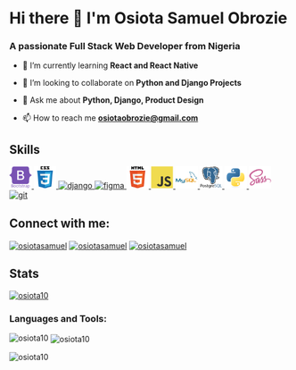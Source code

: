 # Hi there 👋 I'm Osiota Samuel Obrozie
<h3 align="left">A passionate Full Stack Web Developer from Nigeria</h3>

- 🌱 I’m currently learning **React and React Native**

- 👯 I’m looking to collaborate on **Python and Django Projects**

- 💬 Ask me about **Python, Django, Product Design**

- 📫 How to reach me **osiotaobrozie@gmail.com**


## Skills
<p align="left"> <a href="https://getbootstrap.com" target="_blank" rel="noreferrer"> <img src="https://raw.githubusercontent.com/devicons/devicon/master/icons/bootstrap/bootstrap-plain-wordmark.svg" alt="bootstrap" width="40" height="40"/> </a> <a href="https://www.w3schools.com/css/" target="_blank" rel="noreferrer"> <img src="https://raw.githubusercontent.com/devicons/devicon/master/icons/css3/css3-original-wordmark.svg" alt="css3" width="40" height="40"/> </a> <a href="https://www.djangoproject.com/" target="_blank" rel="noreferrer"> <img src="https://cdn.worldvectorlogo.com/logos/django.svg" alt="django" width="40" height="40"/> </a> <a href="https://www.figma.com/" target="_blank" rel="noreferrer"> <img src="https://www.vectorlogo.zone/logos/figma/figma-icon.svg" alt="figma" width="40" height="40"/> </a> <a href="https://www.w3.org/html/" target="_blank" rel="noreferrer"> <img src="https://raw.githubusercontent.com/devicons/devicon/master/icons/html5/html5-original-wordmark.svg" alt="html5" width="40" height="40"/> </a> <a href="https://developer.mozilla.org/en-US/docs/Web/JavaScript" target="_blank" rel="noreferrer"> <img src="https://raw.githubusercontent.com/devicons/devicon/master/icons/javascript/javascript-original.svg" alt="javascript" width="40" height="40"/> </a> <a href="https://www.mysql.com/" target="_blank" rel="noreferrer"> <img src="https://raw.githubusercontent.com/devicons/devicon/master/icons/mysql/mysql-original-wordmark.svg" alt="mysql" width="40" height="40"/> </a> <a href="https://www.postgresql.org" target="_blank" rel="noreferrer"> <img src="https://raw.githubusercontent.com/devicons/devicon/master/icons/postgresql/postgresql-original-wordmark.svg" alt="postgresql" width="40" height="40"/> </a> <a href="https://www.python.org" target="_blank" rel="noreferrer"> <img src="https://raw.githubusercontent.com/devicons/devicon/master/icons/python/python-original.svg" alt="python" width="40" height="40"/> </a> <a href="https://sass-lang.com" target="_blank" rel="noreferrer"> <img src="https://raw.githubusercontent.com/devicons/devicon/master/icons/sass/sass-original.svg" alt="sass" width="40" height="40"/> </a><a href="https://git-scm.com/" target="_blank" rel="noreferrer"> <img src="https://www.vectorlogo.zone/logos/git-scm/git-scm-icon.svg" alt="git" width="40" height="40"/> </a> </p>


## Connect with me:
<p align="left">
<a href="https://linkedin.com/in/osiotasamuel" target="blank"><img align="center" src="https://cdn2.iconfinder.com/data/icons/social-icon-3/512/social_style_3_in-306.png" alt="osiotasamuel" height="40" width="40" /></a>
<a href="https://www.behance.net/osiotasamuel" target="blank"><img align="center" src="https://cdn1.iconfinder.com/data/icons/social-media-rounded-corners/512/Rounded_Behance2_svg-128.png" alt="osiotasamuel" height="40" width="40" /></a>
<a href="https://wa.me/message/IMVXY6PBERVSF1" target="blank"><img align="center" src="https://cdn2.iconfinder.com/data/icons/social-media-2285/512/1_Whatsapp2_colored_svg-256.png" alt="osiotasamuel" height="40" width="40" /></a>
</p>


## Stats
<!--
<img src="https://github-readme-stats.vercel.app/api/pin/?username=zluvsand&repo=github_profile"/>
<p align="left"> <img src="https://komarev.com/ghpvc/?username=osiota10&label=Profile%20views&color=0e75b6&style=flat" alt="osiota10" /> </p>
-->

<p align="left"> <a href="https://github.com/ryo-ma/github-profile-trophy"><img src="https://github-profile-trophy.vercel.app/?username=osiota10" alt="osiota10" /></a> </p>


<h3 align="left">Languages and Tools:</h3>


<p><img align="left" src="https://github-readme-stats.vercel.app/api/top-langs?username=osiota10&show_icons=true&locale=en&layout=compact" alt="osiota10" /></p>

<p>&nbsp;<img align="center" src="https://github-readme-stats.vercel.app/api?username=osiota10&show_icons=true&locale=en" alt="osiota10" /></p>

<p><img align="center" src="https://github-readme-streak-stats.herokuapp.com/?user=osiota10&" alt="osiota10" /></p>



<!--
**osiota10/osiota10** is a ✨ _special_ ✨ repository because its `README.md` (this file) appears on your GitHub profile.

Here are some ideas to get you started:

- 🔭 I’m currently working on ...
- 🌱 I’m currently learning ...
- 👯 I’m looking to collaborate on Django Projects
- 🤔 I’m looking for help with ...
- 💬 Ask me about ...
- 📫 How to reach me: ...
- 😄 Pronouns: ...
- ⚡ Fun fact: ...
-->
